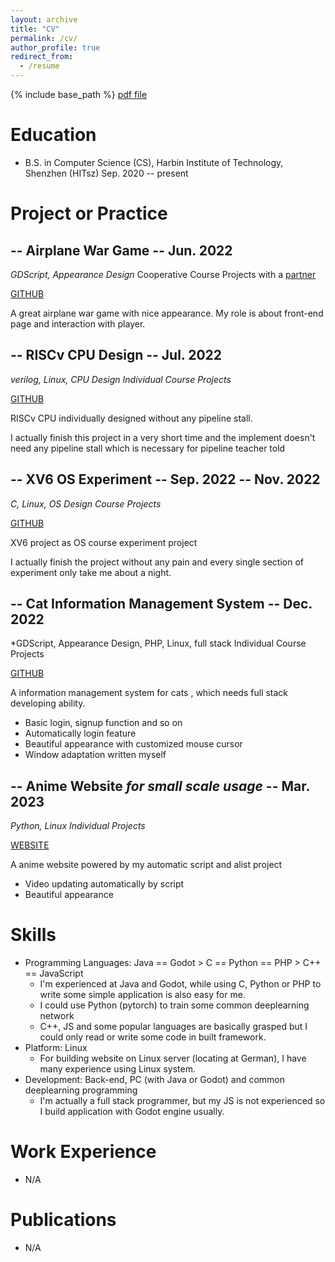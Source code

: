 ```yaml
---
layout: archive
title: "CV"
permalink: /cv/
author_profile: true
redirect_from:
  - /resume
---
```


{% include base_path %}
[pdf file](../files/Haoran_Long_s_CV)

Education
======
* B.S. in Computer Science (CS), Harbin Institute of Technology, Shenzhen (HITsz) Sep. 2020 -- present

Project or Practice
======
## -- Airplane War Game -- Jun. 2022
*GDScript, Appearance Design*  Cooperative Course Projects with a [partner](https://github.com/eastonman)

[GITHUB](https://github.com/eastonman/trivialwar)

A great airplane war game with nice appearance. My role is about front-end page and interaction with player.


## -- RISCv CPU Design -- Jul. 2022
*verilog, Linux, CPU Design  Individual Course Projects*

[GITHUB](https://github.com/hackerMonica/cpu_stream_model)

RISCv CPU individually designed without any pipeline stall.

I actually finish this project in a very short time and the implement doesn't need any pipeline stall which is necessary for pipeline teacher told



## -- XV6 OS Experiment -- Sep. 2022 -- Nov. 2022
*C, Linux, OS Design  Course Projects*

[GITHUB](https://github.com/hackerMonica/xv6_OSlab)

XV6 project as OS course experiment project

I actually finish the project without any pain and every single section of experiment only take me about a night.

## -- Cat Information Management System -- Dec. 2022
*GDScript, Appearance Design, PHP, Linux, full stack  Individual Course Projects

[GITHUB](https://github.com/hackerMonica/CatInfoManageSystem)

A information management system for cats , which needs full stack developing ability.

* Basic login, signup function and so on
* Automatically login feature
* Beautiful appearance with customized mouse cursor
* Window adaptation written myself

## -- Anime Website *for small scale usage* -- Mar. 2023
*Python, Linux  Individual Projects*

[WEBSITE](https://hackermonica.me/)

A anime website powered by my automatic script and alist project

* Video updating automatically by script
* Beautiful appearance


Skills
======
* Programming Languages: Java == Godot > C == Python == PHP > C++ == JavaScript
	* I'm experienced at Java and Godot, while using C, Python or PHP to write some simple application is also easy for me.
	* I could use Python (pytorch) to train some common deeplearning network
	* C++, JS and some popular languages are basically grasped but I could only read or write some code in built framework.
* Platform: Linux
	* For building website on Linux server (locating at German), I have many experience using Linux system.
* Development: Back-end, PC (with Java or Godot) and common deeplearning programming
	* I'm actually a full stack programmer, but my JS is not experienced so I build application with Godot engine usually.

Work Experience
======
* N/A

Publications
======
* N/A

<!-- Publications
======
  <ul>{% for post in site.publications %}
    {% include archive-single-cv.html %}
  {% endfor %}</ul>
  
Talks
======
  <ul>{% for post in site.talks %}
    {% include archive-single-talk-cv.html %}
  {% endfor %}</ul>
  
Teaching
======
  <ul>{% for post in site.teaching %}
    {% include archive-single-cv.html %}
  {% endfor %}</ul>
  
Service and leadership
======
* Currently signed in to 43 different slack teams
 -->